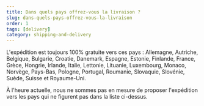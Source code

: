 ```yaml
---
title: Dans quels pays offrez-vous la livraison ?
slug: dans-quels-pays-offrez-vous-la-livraison
order: 1
tags: [delivery]
category: shipping-and-delivery
---
```


L'expédition est toujours 100% gratuite vers ces pays : Allemagne, Autriche, Belgique, Bulgarie, Croatie, Danemark, Espagne, Estonie, Finlande, France, Grèce, Hongrie, Irlande, Italie, Lettonie, Lituanie, Luxembourg, Monaco, Norvège, Pays-Bas, Pologne, Portugal, Roumanie, Slovaquie, Slovénie, Suède, Suisse et Royaume-Uni.

À l'heure actuelle, nous ne sommes pas en mesure de proposer l'expédition vers les pays qui ne figurent pas dans la liste ci-dessus.
